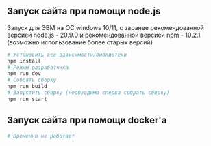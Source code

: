 
## Запуск сайта при помощи node.js

Запуск для ЭВМ на ОС windows 10/11, с заранее рекомендованной версией node.js - 20.9.0 и рекомендованной версией npm - 10.2.1 (возможно использование более старых версий)

```bash
# Установить все зависимости/библиотеки
npm install
# Режим разработчика
npm run dev
# Собрать сборку
npm run build
# Запустить сборку (необходимо сперва собрать сборку)
npm run start
```

## Запуск сайта при помощи docker'а

```bash
# Временно не работает
```


